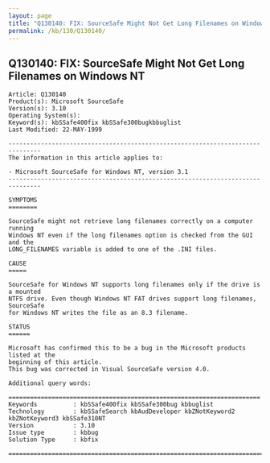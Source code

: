 ```yaml
---
layout: page
title: "Q130140: FIX: SourceSafe Might Not Get Long Filenames on Windows NT"
permalink: /kb/130/Q130140/
---
```


## Q130140: FIX: SourceSafe Might Not Get Long Filenames on Windows NT

	Article: Q130140
	Product(s): Microsoft SourceSafe
	Version(s): 3.10
	Operating System(s): 
	Keyword(s): kbSSafe400fix kbSSafe300bugkbbuglist
	Last Modified: 22-MAY-1999
	
	-------------------------------------------------------------------------------
	The information in this article applies to:
	
	- Microsoft SourceSafe for Windows NT, version 3.1 
	-------------------------------------------------------------------------------
	
	SYMPTOMS
	========
	
	SourceSafe might not retrieve long filenames correctly on a computer running
	Windows NT even if the long filenames option is checked from the GUI and the
	LONG_FILENAMES variable is added to one of the .INI files.
	
	CAUSE
	=====
	
	SourceSafe for Windows NT supports long filenames only if the drive is a mounted
	NTFS drive. Even though Windows NT FAT drives support long filenames, SourceSafe
	for Windows NT writes the file as an 8.3 filename.
	
	STATUS
	======
	
	Microsoft has confirmed this to be a bug in the Microsoft products listed at the
	beginning of this article.
	This bug was corrected in Visual SourceSafe version 4.0.
	
	Additional query words:
	
	======================================================================
	Keywords          : kbSSafe400fix kbSSafe300bug kbbuglist
	Technology        : kbSSafeSearch kbAudDeveloper kbZNotKeyword2 kbZNotKeyword3 kbSSafe310NT
	Version           : 3.10
	Issue type        : kbbug
	Solution Type     : kbfix
	
	=============================================================================
	
